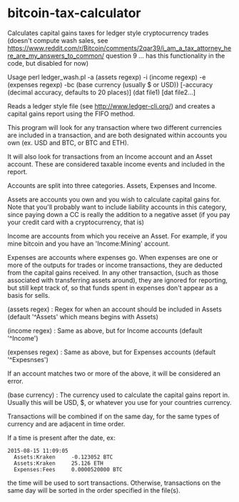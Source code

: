 bitcoin-tax-calculator
======================

Calculates capital gains taxes for ledger style cryptocurrency trades (doesn't compute wash sales, see https://www.reddit.com/r/Bitcoin/comments/2qar39/i_am_a_tax_attorney_here_are_my_answers_to_common/ question 9 ... has this functionality in the code, but disabled for now)

Usage perl ledger_wash.pl -a (assets regexp) -i (income regexp) -e (expenses regexp) -bc (base currency (usually \$ or USD)) \[-accuracy (decimal accuracy, defaults to 20 places)\]  (dat file1) \[dat file2...\]

Reads a ledger style file (see http://www.ledger-cli.org/) and creates a capital gains report using the FIFO method.

This program will look for any transaction where two different currencies are included in a transaction,
and are both designated within accounts you own (ex. USD and BTC, or BTC and ETH). 

It will also look for transactions from an Income account and an Asset account. These are considered
taxable income events and included in the report.

Accounts are split into three categories. Assets, Expenses and Income.

Assets are accounts you own and you wish to calculate capital gains for. Note that you'll probably
 want to include liability accounts in this category, since paying down a CC is really the addition
 to a negative asset (if you pay your credit card with a cryptocurrency, that is)
 
Income are accounts from which you receive an Asset. For example, if you mine bitcoin and you have
    an 'Income:Mining' account.
    
Expenses are accounts where expenses go. When expenses are one or more of the outputs for trades or
    income transactions, they are deducted from the capital gains received. In any other transaction,
    (such as those associated with transferring assets around), they are ignored for reporting,
    but still kept track of, so that funds spent in expenses don't appear as a basis for sells.

(assets regex) : Regex for when an account should be included in Assets (default '^Assets' which means 
   begins with Assets)
   
(income regex) : Same as above, but for Income accounts (default '^Income')

(expenses regex) : Same as above, but for Expenses accounts (default '^Expesnses')

If an account matches two or more of the above, it will be considered an error.

(base currency) : The currency used to calculate the capital gains report in. Usually this will be USD,
   $, or whatever you use for your countries currency.

Transactions will be combined if on the same day, for the same types of currency and are adjacent
in time order.

If a time is present after the date, ex:
```
2015-08-15 11:09:05
  Assets:Kraken     -0.123052 BTC
  Assets:Kraken     25.126 ETH
  Expenses:Fees     0.0000520000 BTC
```

the time will be used to sort transactions. Otherwise, transactions on the same day will be sorted in the
order specified in the file(s).
